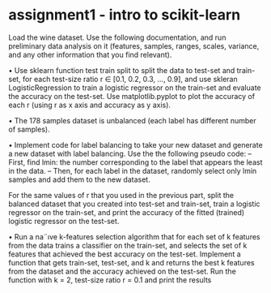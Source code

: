 # assignment1 - intro to scikit-learn




Load the wine dataset. Use the following documentation, and run preliminary data
analysis on it (features, samples, ranges, scales, variance, and any other information
that you find relevant).

• Use sklearn function test train split to split the data to test-set and train-set, for
each test-size ratio r ∈ [0.1, 0.2, 0.3, ..., 0.9], and use skleran LogisticRegression to
train a logistic regressor on the train-set and evaluate the accuracy on the test-set. Use
matplotlib.pyplot to plot the accuracy of each r (using r as x axis and accuracy as
y axis).

• The 178 samples dataset is unbalanced (each label has different number of samples).

• Implement code for label balancing to take your new dataset and generate a new dataset
with label balancing. Use the the following pseudo code:
    – First, find lmin: the number corresponding to the label that appears the least in
    the data.
    – Then, for each label in the dataset, randomly select only lmin samples and add
    them to the new dataset.

For the same values of r that you used in the previous part, split the balanced dataset
that you created into test-set and train-set, train a logistic regressor on the train-set,
and print the accuracy of the fitted (trained) logistic regressor on the test-set.

• Run a na¨ıve k-features selection algorithm that for each set of k features from the data
trains a classifier on the train-set, and selects the set of k features that achieved the
best accuracy on the test-set. Implement a function that gets train-set, test-set,
and k and returns the best k features from the dataset and the accuracy achieved on
the test-set. Run the function with k = 2, test-size ratio r = 0.1 and print the results
